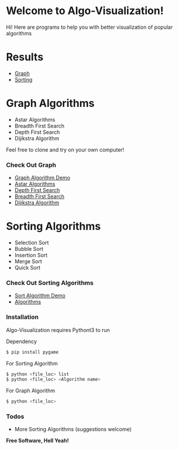 # Welcome to  Algo-Visualization!

Hi!
Here are programs to help you with better visualization of popular algorithms

# Results
* [Graph](https://itsmedip.github.io/Algo-Visualization-/graph/)
* [Sorting](https://itsmedip.github.io/Algo-Visualization-/sorting/)

# Graph Algorithms

  - Astar Algorithms
  - Breadth First Search
  - Depth First Search
  - Dijikstra Algorithm 

Feel free to clone and try on your own computer!

### Check Out Graph
* [Graph Algorithm Demo](https://itsmedip.github.io/Algo-Visualization-/graph/)
*  [Astar Algorithms](https://github.com/itsmedip/Algo-Visualization-/blob/master/A_Star%20Algorithm.py)
*  [Depth First Search](https://github.com/itsmedip/Algo-Visualization-/blob/master/DFS.py)
*  [Breadth First Search](https://github.com/itsmedip/Algo-Visualization-/blob/master/BFS.py)
*  [Dijikstra Algorithm ](https://github.com/itsmedip/Algo-Visualization-/blob/master/Dijikstra.py)

# Sorting Algorithms

  - Selection Sort
  - Bubble Sort
  - Insertion Sort
  - Merge Sort
  - Quick Sort


### Check Out Sorting Algorithms
* [Sort Algorithm Demo](https://itsmedip.github.io/Algo-Visualization-/sorting/)
* [Algorithms](https://github.com/itsmedip/Algo-Visualization-/blob/master/sorting/my_algorithms.py)

### Installation

Algo-Visualization  requires Pythont3 to run

Dependency 
```sh
$ pip install pygame
```

For Sorting Algorithm
```sh
$ python <file_loc> list
$ python <file_loc> <Algorithm name>
```

For Graph Algorithm
```sh
$ python <file_loc> 
```
### Todos

 - More Sorting Algorithms (suggestions welcome)

**Free Software, Hell Yeah!**



